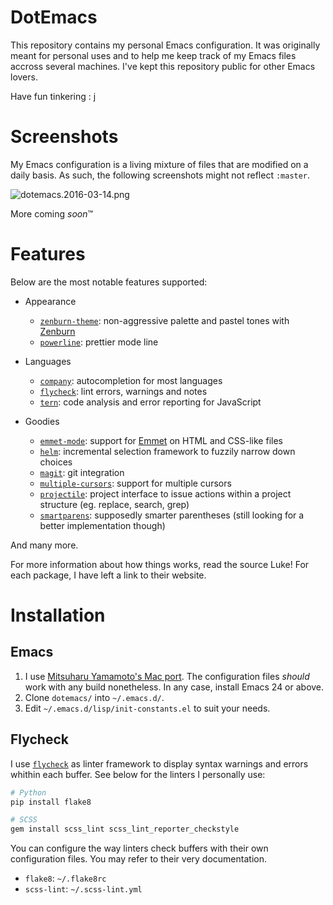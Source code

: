 # DotEmacs

This repository contains my personal Emacs configuration. It was originally meant for personal uses
and to help me keep track of my Emacs files accross several machines. I've kept this repository
public for other Emacs lovers.

Have fun tinkering : j

# Screenshots

My Emacs configuration is a living mixture of files that are modified on a daily basis. As such,
the following screenshots might not reflect `:master`.

![dotemacs.2016-03-14.png](http://i.imgur.com/BN8dIS9l.png)

More coming *soon*™

# Features

Below are the most notable features supported:

- Appearance

    - [`zenburn-theme`][zenburn-theme]: non-aggressive palette and pastel tones with
      [Zenburn][zenburn]
    - [`powerline`][powerline]: prettier mode line

- Languages

    - [`company`][company]: autocompletion for most languages
    - [`flycheck`][flycheck]: lint errors, warnings and notes
    - [`tern`][tern]: code analysis and error reporting for JavaScript

- Goodies

    - [`emmet-mode`][emmet-mode]: support for [Emmet][emmet] on HTML and CSS-like files
    - [`helm`][helm]: incremental selection framework to fuzzily narrow down choices
    - [`magit`][magit]: git integration
    - [`multiple-cursors`][multiple-cursors]: support for multiple cursors
    - [`projectile`][projectile]: project interface to issue actions within a project structure
      (eg. replace, search, grep)
    - [`smartparens`][smartparens]: supposedly smarter parentheses (still looking for a better
      implementation though)

And many more.

For more information about how things works, read the source Luke!
For each package, I have left a link to their website.

[company]: https://github.com/company-mode/company-mode
[emmet]: http://emmet.io/
[emmet-mode]: https://github.com/smihica/emmet-mode
[flycheck]: https://github.com/flycheck/flycheck
[helm]: https://github.com/emacs-helm/helm
[magit]: https://github.com/magit/magit
[multiple-cursors]: https://github.com/magnars/multiple-cursors.el
[powerline]: https://github.com/milkypostman/powerline
[projectile]: https://github.com/bbatsov/projectile
[smartparens]: https://github.com/Fuco1/smartparens
[tern]: http://ternjs.net/doc/manual.html#emacs
[zenburn]: http://kippura.org/zenburnpage/
[zenburn-theme]: https://github.com/bbatsov/zenburn-emacs

# Installation

## Emacs

1. I use [Mitsuharu Yamamoto's Mac port][github-emacs]. The configuration files *should*
   work with any build nonetheless. In any case, install Emacs 24 or above.
1. Clone `dotemacs/` into `~/.emacs.d/`.
1. Edit `~/.emacs.d/lisp/init-constants.el` to suit your needs.

[github-emacs]: https://github.com/railwaycat/homebrew-emacsmacport

## Flycheck

I use [`flycheck`][flycheck] as linter framework to display syntax warnings and errors whithin each
buffer. See below for the linters I personally use:

```bash
# Python
pip install flake8

# SCSS
gem install scss_lint scss_lint_reporter_checkstyle
```

You can configure the way linters check buffers with their own configuration files. You may refer
to their very documentation.

- `flake8`: `~/.flake8rc`
- `scss-lint`: `~/.scss-lint.yml`

[flycheck]: https://github.com/flycheck/flycheck
